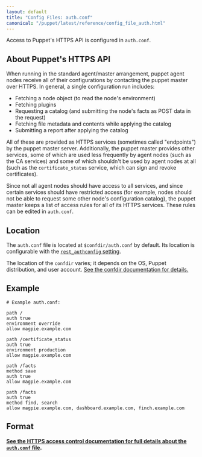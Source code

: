 ```yaml
---
layout: default
title: "Config Files: auth.conf"
canonical: "/puppet/latest/reference/config_file_auth.html"
---
```


[rest_authconfig]: /references/3.6.latest/configuration.html#restauthconfig


Access to Puppet's HTTPS API is configured in `auth.conf`.

## About Puppet's HTTPS API

When running in the standard agent/master arrangement, puppet agent nodes receive all of their configurations by contacting the puppet master over HTTPS. In general, a single configuration run includes:

* Fetching a node object (to read the node's environment)
* Fetching plugins
* Requesting a catalog (and submitting the node's facts as POST data in the request)
* Fetching file metadata and contents while applying the catalog
* Submitting a report after applying the catalog

All of these are provided as HTTPS services (sometimes called "endpoints") by the puppet master server. Additionally, the puppet master provides other services, some of which are used less frequently by agent nodes (such as the CA services) and some of which shouldn't be used by agent nodes at all (such as the `certificate_status` service, which can sign and revoke certificates).

Since not all agent nodes should have access to all services, and since certain services should have restricted access (for example, nodes should not be able to request some other node's configuration catalog), the puppet master keeps a list of access rules for all of its HTTPS services. These rules can be edited in `auth.conf`.

## Location

The `auth.conf` file is located at `$confdir/auth.conf` by default. Its location is configurable with the [`rest_authconfig` setting][rest_authconfig].

The location of the `confdir` varies; it depends on the OS, Puppet distribution, and user account. [See the confdir documentation for details.][confdir]

[confdir]: ./dirs_confdir.html

## Example

    # Example auth.conf:

    path /
    auth true
    environment override
    allow magpie.example.com

    path /certificate_status
    auth true
    environment production
    allow magpie.example.com

    path /facts
    method save
    auth true
    allow magpie.example.com

    path /facts
    auth true
    method find, search
    allow magpie.example.com, dashboard.example.com, finch.example.com

## Format

**[See the HTTPS access control documentation for full details about the `auth.conf` file](/guides/rest_auth_conf.html).**
